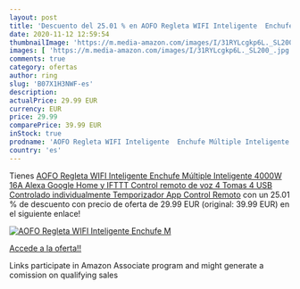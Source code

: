 ```yaml
---
layout: post
title: 'Descuento del 25.01 % en AOFO Regleta WIFI Inteligente  Enchufe M'
date: 2020-11-12 12:59:54
thumbnailImage: 'https://m.media-amazon.com/images/I/31RYLcgkp6L._SL200_.jpg'
images: [ 'https://m.media-amazon.com/images/I/31RYLcgkp6L._SL200_.jpg' ]
comments: true
category: ofertas
author: ring
slug: 'B07X1H3NWF-es'
description:
actualPrice: 29.99 EUR
currency: EUR
price: 29.99
comparePrice: 39.99 EUR
inStock: true
prodname: 'AOFO Regleta WIFI Inteligente  Enchufe Múltiple Inteligente 4000W 16A   Alexa Google Home y IFTTT Control remoto de voz  4 Tomas 4 USB  Controlado individualmente  Temporizador  App Control Remoto'
country: 'es'
---
```


Tienes [AOFO Regleta WIFI Inteligente  Enchufe Múltiple Inteligente 4000W 16A   Alexa Google Home y IFTTT Control remoto de voz  4 Tomas 4 USB  Controlado individualmente  Temporizador  App Control Remoto](https://www.amazon.es/dp/B07X1H3NWF/?tag=tolees-21) con un 25.01 % de descuento con precio de oferta de 29.99 EUR (original: 39.99 EUR) en el siguiente enlace!

[![AOFO Regleta WIFI Inteligente  Enchufe M](https://m.media-amazon.com/images/I/31RYLcgkp6L._SL200_.jpg)](https://www.amazon.es/dp/B07X1H3NWF/?tag=tolees-21)

[Accede a la oferta!!](https://www.amazon.es/dp/B07X1H3NWF/?tag=tolees-21)

Links participate in Amazon Associate program and might generate a comission on qualifying sales


